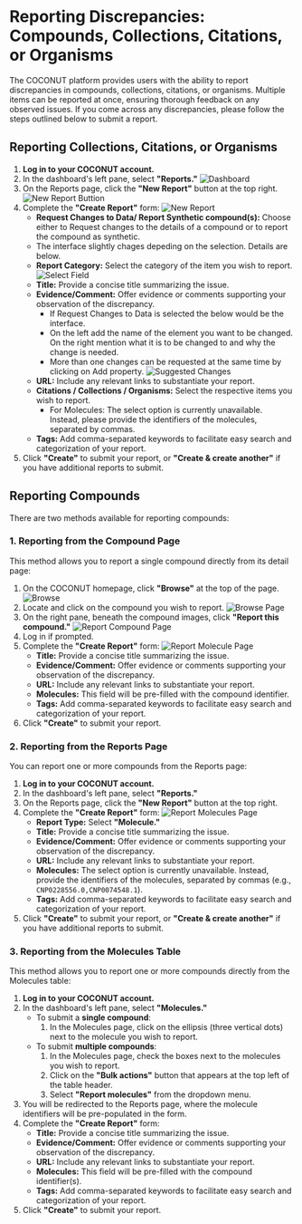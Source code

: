 # Reporting Discrepancies: Compounds, Collections, Citations, or Organisms

The COCONUT platform provides users with the ability to report discrepancies in compounds, collections, citations, or organisms. Multiple items can be reported at once, ensuring thorough feedback on any observed issues. If you come across any discrepancies, please follow the steps outlined below to submit a report.

## Reporting Collections, Citations, or Organisms

1. **Log in to your COCONUT account.**
2. In the dashboard's left pane, select **"Reports."**
![Dashboard](/dashboard-reports.png)
3. On the Reports page, click the **"New Report"** button at the top right.
![New Report Buttion](/new-report-button.png)
4. Complete the **"Create Report"** form:
![New Report](/new-report.png)
   - **Request Changes to Data/ Report Synthetic compound(s):** Choose either to Request changes to the details of a compound or to report the compound as synthetic.
    - The interface slightly chages depeding on the selection. Details are below.
   - **Report Category:** Select the category of the item you wish to report.
![Select Field](/report-select-field.png)
   - **Title:** Provide a concise title summarizing the issue.
   - **Evidence/Comment:** Offer evidence or comments supporting your observation of the discrepancy.
     - If Request Changes to Data is selected the below would be the interface.
     - On the left add the name of the element you want to be changed. On the right mention what it is to be changed to and why the change is needed.
     - More than one changes can be requested at the same time by clicking on Add property.
![Suggested Changes](/report-suggested-changes.png)
   - **URL:** Include any relevant links to substantiate your report.
   - **Citations / Collections / Organisms:** Select the respective items you wish to report.
     - For Molecules: The select option is currently unavailable. Instead, please provide the identifiers of the molecules, separated by commas.
   - **Tags:** Add comma-separated keywords to facilitate easy search and categorization of your report.
5. Click **"Create"** to submit your report, or **"Create & create another"** if you have additional reports to submit.

## Reporting Compounds

There are two methods available for reporting compounds:

### 1. Reporting from the Compound Page

This method allows you to report a single compound directly from its detail page:

1. On the COCONUT homepage, click **"Browse"** at the top of the page.
![Browse](/browse.png)
2. Locate and click on the compound you wish to report.
![Browse Page](/browse-page.png)
3. On the right pane, beneath the compound images, click **"Report this compound."**
![Report Compound Page](/report-compond-page.png)
4. Log in if prompted.
5. Complete the **"Create Report"** form:
![Report Molecule Page](/report-molecule-form.png)
   - **Title:** Provide a concise title summarizing the issue.
   - **Evidence/Comment:** Offer evidence or comments supporting your observation of the discrepancy.
   - **URL:** Include any relevant links to substantiate your report.
   - **Molecules:** This field will be pre-filled with the compound identifier.
   - **Tags:** Add comma-separated keywords to facilitate easy search and categorization of your report.
6. Click **"Create"** to submit your report.

### 2. Reporting from the Reports Page

You can report one or more compounds from the Reports page:

1. **Log in to your COCONUT account.**
2. In the dashboard's left pane, select **"Reports."**
3. On the Reports page, click the **"New Report"** button at the top right.
4. Complete the **"Create Report"** form:
![Report Molecules Page](/report-multiple-molecules.png)
   - **Report Type:** Select **"Molecule."**
   - **Title:** Provide a concise title summarizing the issue.
   - **Evidence/Comment:** Offer evidence or comments supporting your observation of the discrepancy.
   - **URL:** Include any relevant links to substantiate your report.
   - **Molecules:** The select option is currently unavailable. Instead, provide the identifiers of the molecules, separated by commas (e.g., `CNP0228556.0,CNP0074548.1`).
   - **Tags:** Add comma-separated keywords to facilitate easy search and categorization of your report.
5. Click **"Create"** to submit your report, or **"Create & create another"** if you have additional reports to submit.

### 3. Reporting from the Molecules Table

This method allows you to report one or more compounds directly from the Molecules table:

1. **Log in to your COCONUT account.**
2. In the dashboard's left pane, select **"Molecules."**
   - To submit a **single compound**:
     1. In the Molecules page, click on the ellipsis (three vertical dots) next to the molecule you wish to report.
   - To submit **multiple compounds**:
     1. In the Molecules page, check the boxes next to the molecules you wish to report.
     2. Click on the **"Bulk actions"** button that appears at the top left of the table header.
     3. Select **"Report molecules"** from the dropdown menu.
3. You will be redirected to the Reports page, where the molecule identifiers will be pre-populated in the form.
4. Complete the **"Create Report"** form:
   - **Title:** Provide a concise title summarizing the issue.
   - **Evidence/Comment:** Offer evidence or comments supporting your observation of the discrepancy.
   - **URL:** Include any relevant links to substantiate your report.
   - **Molecules:** This field will be pre-filled with the compound identifier(s).
   - **Tags:** Add comma-separated keywords to facilitate easy search and categorization of your report.
5. Click **"Create"** to submit your report.
